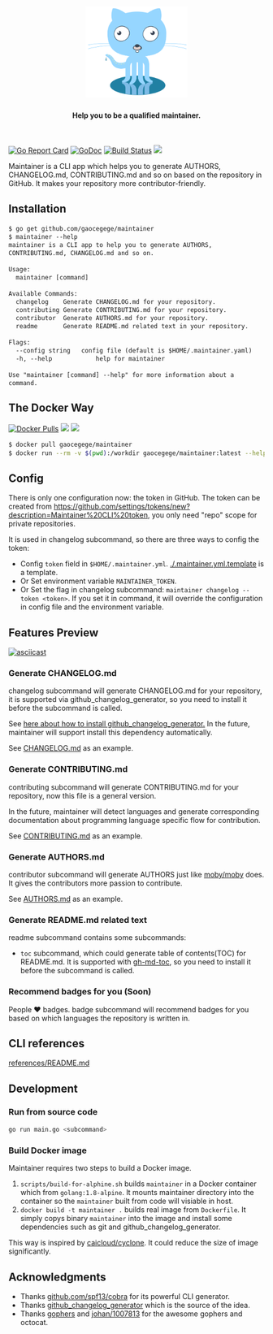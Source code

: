 <h1 align="center">
        <br>
        <img width="200" src="docs/img/logo.png" alt="maintainer">
        <br>
        <h4 align="center">Help you to be a qualified maintainer.</h4>
        <br>
</h1>


[![Go Report Card](https://goreportcard.com/badge/github.com/gaocegege/maintainer)](https://goreportcard.com/report/github.com/gaocegege/maintainer)
[![GoDoc](https://img.shields.io/badge/godoc-reference-blue.svg)](https://godoc.org/github.com/gaocegege/maintainer)
[![Build Status](https://travis-ci.org/gaocegege/maintainer.svg?branch=master)](https://travis-ci.org/gaocegege/maintainer)
[![](https://img.shields.io/badge/docker-supported-blue.svg)](https://hub.docker.com/r/gaocegege/maintainer/)

Maintainer is a CLI app which helps you to generate AUTHORS, CHANGELOG.md, CONTRIBUTING.md and so on based on the repository in GitHub. It makes your repository more contributor-friendly.

## Installation

```text
$ go get github.com/gaocegege/maintainer
$ maintainer --help
maintainer is a CLI app to help you to generate AUTHORS, CONTRIBUTING.md, CHANGELOG.md and so on.

Usage:
  maintainer [command]

Available Commands:
  changelog    Generate CHANGELOG.md for your repository.
  contributing Generate CONTRIBUTING.md for your repository.
  contributor  Generate AUTHORS.md for your repository.
  readme       Generate README.md related text in your repository.

Flags:
  --config string   config file (default is $HOME/.maintainer.yaml)
  -h, --help            help for maintainer

Use "maintainer [command] --help" for more information about a command.
```

## The Docker Way

[![Docker Pulls](https://img.shields.io/docker/pulls/gaocegege/maintainer.svg)](https://hub.docker.com/r/gaocegege/maintainer/)
[![](https://images.microbadger.com/badges/image/gaocegege/maintainer.svg)](https://microbadger.com/images/gaocegege/maintainer "Get your own image badge on microbadger.com")
[![](https://images.microbadger.com/badges/version/gaocegege/maintainer.svg)](https://microbadger.com/images/gaocegege/maintainer "Get your own version badge on microbadger.com")

```bash
$ docker pull gaocegege/maintainer
$ docker run --rm -v $(pwd):/workdir gaocegege/maintainer:latest --help
```

## Config

There is only one configuration now: the token in GitHub. The token can be created from https://github.com/settings/tokens/new?description=Maintainer%20CLI%20token, you only need "repo" scope for private repositories.

It is used in changelog subcommand, so there are three ways to config the token:

* Config `token` field in `$HOME/.maintainer.yml`. [./.maintainer.yml.template](./.maintainer.yml.template) is a template.
* Or Set environment variable `MAINTAINER_TOKEN`.
* Or Set the flag in changelog subcommand: `maintainer changelog --token <token>`. If you set it in command, it will override the configuration in config file and the environment variable.

## Features Preview

[![asciicast](https://asciinema.org/a/117832.png)](https://asciinema.org/a/117832)

### Generate CHANGELOG.md

changelog subcommand will generate CHANGELOG.md for your repository, it is supported
via github_changelog_generator, so you need to install it before the subcommand is called.

See [here about how to install github_changelog_generator.](https://github.com/skywinder/github-changelog-generator#installation) In the future, maintainer will support install this dependency automatically.

See [CHANGELOG.md](./CHANGELOG.md) as an example.

### Generate CONTRIBUTING.md

contributing subcommand will generate CONTRIBUTING.md for your repository, now this file is a general version.

In the future, maintainer will detect languages and generate corresponding documentation about programming language specific flow for contribution.

See [CONTRIBUTING.md](./CONTRIBUTING.md) as an example.

### Generate AUTHORS.md

contributor subcommand will generate AUTHORS just like [moby/moby](https://github.com/moby/moby/blob/master/AUTHORS) does. It gives the contributors more passion to contribute.

See [AUTHORS.md](./AUTHORS.md) as an example.

### Generate README.md related text

readme subcommand contains some subcommands:

* `toc` subcommand, which could generate table of contents(TOC) for README.md. It is supported with [gh-md-toc](https://github.com/ekalinin/github-markdown-toc), so you need to install it before the subcommand is called.

### Recommend badges for you (Soon)

People :heart: badges. badge subcommand will recommend badges for you based on which languages the repository is written in.

## CLI references

[references/README.md](./references/README.md)

## Development

### Run from source code

```bash
go run main.go <subcommand>
```

### Build Docker image

Maintainer requires two steps to build a Docker image.

1. `scripts/build-for-alphine.sh` builds `maintainer` in a Docker container which from `golang:1.8-alpine`. It mounts maintainer directory into the container so the `maintainer` built from code will visiable in host.
1. `docker build -t maintainer .` builds real image from `Dockerfile`. It simply copys binary `maintainer` into the image and install some dependencies such as git and github_changelog_generator.

This way is inspired by [caicloud/cyclone](https://github.com/caicloud/cyclone). It could reduce the size of image significantly.

## Acknowledgments

* Thanks [github.com/spf13/cobra](https://github.com/spf13/cobra) for its powerful CLI generator.
* Thanks [github_changelog_generator](https://github.com/skywinder/github-changelog-generator) which is the source of the idea.
* Thanks [gophers](https://github.com/egonelbre/gophers) and [johan/1007813](https://gist.github.com/johan/1007813) for the awesome gophers and octocat.
